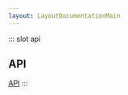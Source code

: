 ```yaml
---
layout: LayoutDocumentationMain
---
```


<api-index/>

::: slot api
## API
 
[API](/documentations/api)
::: 